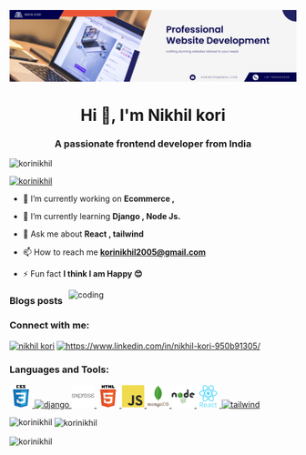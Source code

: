 ![logo](https://github.com/korinikhil/korinikhil/blob/aa09fdfb324bb01b2fa8c7cd7931aa29a6f39e36/White%20Blue%20Professional%20Website%20Developer%20LinkedIn%20Banner.png)
<h1 align="center">Hi 👋, I'm Nikhil kori</h1>
<h3 align="center">A passionate frontend developer from India</h3>

<p align="left"> <img src="https://komarev.com/ghpvc/?username=korinikhil&label=Profile%20views&color=0e75b6&style=flat" alt="korinikhil" /> </p>

<p align="left"> <a href="https://github.com/ryo-ma/github-profile-trophy"><img src="https://github-profile-trophy.vercel.app/?username=korinikhil" alt="korinikhil" /></a> </p>

- 🔭 I’m currently working on **Ecommerce ,**

- 🌱 I’m currently learning **Django , Node Js.**

- 💬 Ask me about **React , tailwind**

- 📫 How to reach me **korinikhil2005@gmail.com**

- ⚡ Fun fact **I think I am Happy 😊**
<img align="right" alt="coding" width="400" src="https://user-images.githubusercontent.com/55389276/140866485-8fb1c876-9a8f-4d6a-98dc-08c4981eaf70.gif">


### Blogs posts
<!-- BLOG-POST-LIST:START -->
<!-- BLOG-POST-LIST:END -->

<h3 align="left">Connect with me:</h3>
<p align="left">
<a href="https://dev.to/nikhil kori" target="blank"><img align="center" src="https://raw.githubusercontent.com/rahuldkjain/github-profile-readme-generator/master/src/images/icons/Social/devto.svg" alt="nikhil kori" height="30" width="40" /></a>
<a href="https://linkedin.com/in/https://www.linkedin.com/in/nikhil-kori-950b91305/" target="blank"><img align="center" src="https://raw.githubusercontent.com/rahuldkjain/github-profile-readme-generator/master/src/images/icons/Social/linked-in-alt.svg" alt="https://www.linkedin.com/in/nikhil-kori-950b91305/" height="30" width="40" /></a>
</p>

<h3 align="left">Languages and Tools:</h3>
<p align="left"> <a href="https://www.w3schools.com/css/" target="_blank" rel="noreferrer"> <img src="https://raw.githubusercontent.com/devicons/devicon/master/icons/css3/css3-original-wordmark.svg" alt="css3" width="40" height="40"/> </a> <a href="https://www.djangoproject.com/" target="_blank" rel="noreferrer"> <img src="https://cdn.worldvectorlogo.com/logos/django.svg" alt="django" width="40" height="40"/> </a> <a href="https://expressjs.com" target="_blank" rel="noreferrer"> <img src="https://raw.githubusercontent.com/devicons/devicon/master/icons/express/express-original-wordmark.svg" alt="express" width="40" height="40"/> </a> <a href="https://www.w3.org/html/" target="_blank" rel="noreferrer"> <img src="https://raw.githubusercontent.com/devicons/devicon/master/icons/html5/html5-original-wordmark.svg" alt="html5" width="40" height="40"/> </a> <a href="https://developer.mozilla.org/en-US/docs/Web/JavaScript" target="_blank" rel="noreferrer"> <img src="https://raw.githubusercontent.com/devicons/devicon/master/icons/javascript/javascript-original.svg" alt="javascript" width="40" height="40"/> </a> <a href="https://www.mongodb.com/" target="_blank" rel="noreferrer"> <img src="https://raw.githubusercontent.com/devicons/devicon/master/icons/mongodb/mongodb-original-wordmark.svg" alt="mongodb" width="40" height="40"/> </a> <a href="https://nodejs.org" target="_blank" rel="noreferrer"> <img src="https://raw.githubusercontent.com/devicons/devicon/master/icons/nodejs/nodejs-original-wordmark.svg" alt="nodejs" width="40" height="40"/> </a> <a href="https://reactjs.org/" target="_blank" rel="noreferrer"> <img src="https://raw.githubusercontent.com/devicons/devicon/master/icons/react/react-original-wordmark.svg" alt="react" width="40" height="40"/> </a> <a href="https://tailwindcss.com/" target="_blank" rel="noreferrer"> <img src="https://www.vectorlogo.zone/logos/tailwindcss/tailwindcss-icon.svg" alt="tailwind" width="40" height="40"/> </a> </p>

<p><img align="left" src="https://github-readme-stats.vercel.app/api/top-langs?username=korinikhil&show_icons=true&locale=en&layout=compact" alt="korinikhil" /></p>

<p>&nbsp;<img align="center" src="https://github-readme-stats.vercel.app/api?username=korinikhil&show_icons=true&locale=en" alt="korinikhil" /></p>

<p><img align="center" src="https://github-readme-streak-stats.herokuapp.com/?user=korinikhil&" alt="korinikhil" /></p>

